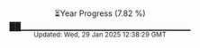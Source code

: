 <p align="center">
⏳Year Progress (7.82 %) <br>
██▁▁▁▁▁▁▁▁▁▁▁▁▁▁▁▁▁▁▁▁▁▁▁▁▁▁▁▁ <br>
<sub>Updated: Wed, 29 Jan 2025 12:38:29 GMT</sub>
</p>

